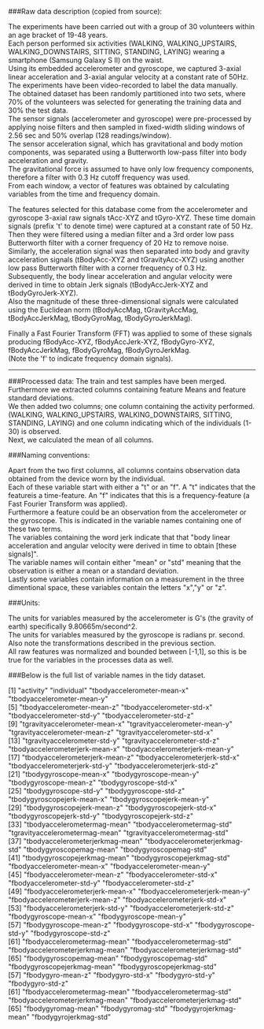 ###Raw data description (copied from source):

The experiments have been carried out with a group of 30 volunteers within an age bracket of 19-48 years.  
Each person performed six activities (WALKING, WALKING_UPSTAIRS, WALKING_DOWNSTAIRS, SITTING, STANDING, LAYING) wearing a smartphone (Samsung Galaxy S II) on the waist.  
Using its embedded accelerometer and gyroscope, we captured 3-axial linear acceleration and 3-axial angular velocity at a constant rate of 50Hz.  
The experiments have been video-recorded to label the data manually.  
The obtained dataset has been randomly partitioned into two sets, where 70% of the volunteers was selected for generating the training data and 30% the test data.  
The sensor signals (accelerometer and gyroscope) were pre-processed by applying noise filters and then sampled in fixed-width sliding windows of 2.56 sec and 50% overlap (128 readings/window).  
The sensor acceleration signal, which has gravitational and body motion components, was separated using a Butterworth low-pass filter into body acceleration and gravity.  
The gravitational force is assumed to have only low frequency components, therefore a filter with 0.3 Hz cutoff frequency was used.  
From each window, a vector of features was obtained by calculating variables from the time and frequency domain.  


The features selected for this database come from the accelerometer and gyroscope 3-axial raw signals tAcc-XYZ and tGyro-XYZ. 
These time domain signals (prefix 't' to denote time) were captured at a constant rate of 50 Hz. 
Then they were filtered using a median filter and a 3rd order low pass Butterworth filter with a corner frequency of 20 Hz to remove noise.  
Similarly, the acceleration signal was then separated into body and gravity acceleration signals (tBodyAcc-XYZ and tGravityAcc-XYZ) using another low pass Butterworth filter with a corner frequency of 0.3 Hz.  
Subsequently, the body linear acceleration and angular velocity were derived in time to obtain Jerk signals (tBodyAccJerk-XYZ and tBodyGyroJerk-XYZ).  
Also the magnitude of these three-dimensional signals were calculated using the Euclidean norm (tBodyAccMag, tGravityAccMag, tBodyAccJerkMag, tBodyGyroMag, tBodyGyroJerkMag).  

Finally a Fast Fourier Transform (FFT) was applied to some of these signals producing fBodyAcc-XYZ, fBodyAccJerk-XYZ, fBodyGyro-XYZ, fBodyAccJerkMag, fBodyGyroMag, fBodyGyroJerkMag.  
(Note the 'f' to indicate frequency domain signals).  

---------

###Processed data:
The train and test samples have been merged.  
Furthermore we extracted columns containing feature Means and feature standard deviations.  
We then added two columns; one column containing the activity performed. (WALKING, WALKING_UPSTAIRS, WALKING_DOWNSTAIRS, SITTING, STANDING, LAYING) and one column indicating which of the individuals (1-30) is observed.  
Next, we calculated the mean of all columns.  


###Naming conventions:  

Apart from the two first columns, all columns contains observation data obtained from the device worn by the individual.  
Each of these variable start with either a "t" or an "f". A "t" indicates that the featureis a time-feature. An "f" indicates that this is a frequency-feature (a Fast Fourier Transform was applied).   
Furthermore a feature could be an observation from the accelerometer or the gyroscope. This is indicated in the variable names containing one of these two terms.  
The variables containing the word jerk indicate that that "body linear acceleration and angular velocity were derived in time to obtain [these signals]".  
The variable names will contain either "mean" or "std" meaning that the observation is either a mean or a standard deviation.  
Lastly some variables contain information on a measurement in the three dimentional space, these variables contain the letters "x","y" or "z".  

###Units:  

The units for variables measured by the accelerometer is G's (the gravity of earth) specifically 9.80665m/second^2.  
The units for variables measured by the gyroscope is radians pr. second.  
Also note the transformations described in the previous section.  
All raw features was normalized and bounded between  [-1,1], so this is be true for the variables in the processes data as well.  



###Below is the full list of variable names in the tidy dataset.  


 [1] "activity"                       "individual"                     "tbodyaccelerometer-mean-x"      "tbodyaccelerometer-mean-y"     
 [5] "tbodyaccelerometer-mean-z"      "tbodyaccelerometer-std-x"       "tbodyaccelerometer-std-y"       "tbodyaccelerometer-std-z"      
 [9] "tgravityaccelerometer-mean-x"   "tgravityaccelerometer-mean-y"   "tgravityaccelerometer-mean-z"   "tgravityaccelerometer-std-x"   
[13] "tgravityaccelerometer-std-y"    "tgravityaccelerometer-std-z"    "tbodyaccelerometerjerk-mean-x"  "tbodyaccelerometerjerk-mean-y"  
[17] "tbodyaccelerometerjerk-mean-z"  "tbodyaccelerometerjerk-std-x"   "tbodyaccelerometerjerk-std-y"   "tbodyaccelerometerjerk-std-z"  
[21] "tbodygyroscope-mean-x"          "tbodygyroscope-mean-y"          "tbodygyroscope-mean-z"          "tbodygyroscope-std-x"          
[25] "tbodygyroscope-std-y"           "tbodygyroscope-std-z"           "tbodygyroscopejerk-mean-x"      "tbodygyroscopejerk-mean-y"     
[29] "tbodygyroscopejerk-mean-z"      "tbodygyroscopejerk-std-x"       "tbodygyroscopejerk-std-y"       "tbodygyroscopejerk-std-z"      
[33] "tbodyaccelerometermag-mean"     "tbodyaccelerometermag-std"      "tgravityaccelerometermag-mean"  "tgravityaccelerometermag-std"  
[37] "tbodyaccelerometerjerkmag-mean" "tbodyaccelerometerjerkmag-std"  "tbodygyroscopemag-mean"         "tbodygyroscopemag-std"         
[41] "tbodygyroscopejerkmag-mean"     "tbodygyroscopejerkmag-std"      "fbodyaccelerometer-mean-x"      "fbodyaccelerometer-mean-y"     
[45] "fbodyaccelerometer-mean-z"      "fbodyaccelerometer-std-x"       "fbodyaccelerometer-std-y"       "fbodyaccelerometer-std-z"      
[49] "fbodyaccelerometerjerk-mean-x"  "fbodyaccelerometerjerk-mean-y"  "fbodyaccelerometerjerk-mean-z"  "fbodyaccelerometerjerk-std-x"  
[53] "fbodyaccelerometerjerk-std-y"   "fbodyaccelerometerjerk-std-z"   "fbodygyroscope-mean-x"          "fbodygyroscope-mean-y"         
[57] "fbodygyroscope-mean-z"          "fbodygyroscope-std-x"           "fbodygyroscope-std-y"           "fbodygyroscope-std-z"          
[61] "fbodyaccelerometermag-mean"     "fbodyaccelerometermag-std"      "fbodyaccelerometerjerkmag-mean" "fbodyaccelerometerjerkmag-std" 
[65] "fbodygyroscopemag-mean"         "fbodygyroscopemag-std"          "fbodygyroscopejerkmag-mean"     "fbodygyroscopejerkmag-std"          
[57] "fbodygyro-mean-z"               "fbodygyro-std-x"                "fbodygyro-std-y"                "fbodygyro-std-z"                
[61] "fbodyaccelerometermag-mean"     "fbodyaccelerometermag-std"      "fbodyaccelerometerjerkmag-mean" "fbodyaccelerometerjerkmag-std"  
[65] "fbodygyromag-mean"              "fbodygyromag-std"               "fbodygyrojerkmag-mean"          "fbodygyrojerkmag-std"   
      